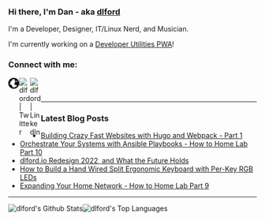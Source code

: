 ### Hi there, I'm Dan - aka [dlford][website]

I'm a Developer, Designer, IT/Linux Nerd, and Musician.

I'm currently working on a [Developer Utilities PWA](https://utils.dlford.io)!

### Connect with me:

[<img align="left" alt="dlford.io" width="22px" src="https://raw.githubusercontent.com/iconic/open-iconic/master/svg/globe.svg" />][website]
[<img align="left" alt="dlford | Twitter" width="22px" src="https://cdn.jsdelivr.net/npm/simple-icons@v3/icons/twitter.svg" />][twitter]
[<img align="left" alt="dlford | LinkedIn" width="22px" src="https://cdn.jsdelivr.net/npm/simple-icons@v3/icons/linkedin.svg" />][linkedin]

<br />
<br />

---

### Latest Blog Posts
<!-- BLOG-POST-LIST:START -->
- [Building Crazy Fast Websites with Hugo and Webpack - Part 1](https://www.dlford.io/hugo-webpack-fast-websites-part-1/)
- [Orchestrate Your Systems with Ansible Playbooks - How to Home Lab Part 10](https://www.dlford.io/ansible-orchestration-how-to-home-lab-part-10/)
- [dlford.io Redesign 2022, and What the Future Holds](https://www.dlford.io/dlfordio-redesign-2022/)
- [How to Build a Hand Wired Split Ergonomic Keyboard with Per-Key RGB LEDs](https://www.dlford.io/keyboard-build-guide-per-key-rgb-leds/)
- [Expanding Your Home Network - How to Home Lab Part 9](https://www.dlford.io/expanding-your-home-network-how-to-home-lab-part-9/)
<!-- BLOG-POST-LIST:END -->

---

<img align="left" alt="dlford's Github Stats" src="https://github-readme-stats.vercel.app/api/?username=dlford&show_icons=true&hide_border=true&count_private=true" />
<img align="left" alt="dlford's Top Languages" src="https://github-readme-stats.vercel.app/api/top-langs/?username=dlford&layout=compact" />

[website]: https://www.dlford.io
[fullstack_starter]: https://github.com/dlford/gatsby-apollo-typescript-fullstack-starter
[twitter]: https://twitter.com/TheDLFord
[linkedin]: https://linkedin.com/in/TheDLFord
